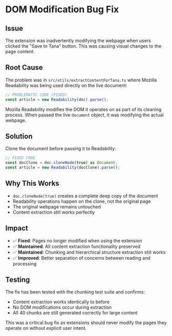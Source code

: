 # DOM Modification Bug Fix

## Issue

The extension was inadvertently modifying the webpage when users clicked the "Save to Tana" button. This was causing visual changes to the page content.

## Root Cause

The problem was in `src/utils/extractContentForTana.ts` where Mozilla Readability was being used directly on the live document:

```typescript
// PROBLEMATIC CODE (FIXED)
const article = new Readability(doc).parse();
```

Mozilla Readability modifies the DOM it operates on as part of its cleaning process. When passed the live `document` object, it was modifying the actual webpage.

## Solution

Clone the document before passing it to Readability:

```typescript
// FIXED CODE
const docClone = doc.cloneNode(true) as Document;
const article = new Readability(docClone).parse();
```

## Why This Works

- `doc.cloneNode(true)` creates a complete deep copy of the document
- Readability operations happen on the clone, not the original page
- The original webpage remains untouched
- Content extraction still works perfectly

## Impact

- ✅ **Fixed**: Pages no longer modified when using the extension
- ✅ **Maintained**: All content extraction functionality preserved  
- ✅ **Maintained**: Chunking and hierarchical structure extraction still works
- ✅ **Improved**: Better separation of concerns between reading and processing

## Testing

The fix has been tested with the chunking test suite and confirms:
- Content extraction works identically to before
- No DOM modifications occur during extraction
- All 40 chunks are still generated correctly for large content

This was a critical bug fix as extensions should never modify the pages they operate on without explicit user intent. 